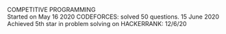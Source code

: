 COMPETITIVE PROGRAMMING              
Started on May 16 2020
CODEFORCES: solved 50 questions. 15 June 2020                                                                                           
Achieved 5th star in problem solving on HACKERRANK: 12/6/20                                                                             
